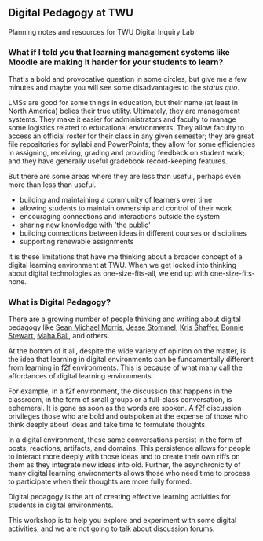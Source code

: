 ## Digital Pedagogy at TWU

Planning notes and resources for TWU Digital Inquiry Lab.

### What if I told you that learning management systems like Moodle are making it harder for your students to learn?

That's a bold and provocative question in some circles, but give me a few minutes and maybe you will see some disadvantages to the _status quo_.

LMSs are good for some things in education, but their name \(at least in North America\) belies their true utility. Ultimately, they are management systems. They make it easier for administrators and faculty to manage some logistics related to educational environments. They allow faculty to access an official roster for their class in any given semester; they are great file repositories for syllabi and PowerPoints; they allow for some efficiencies in assigning, receiving, grading and providing feedback on student work; and they have generally useful gradebook record-keeping features.

But there are some areas where they are less than useful, perhaps even more than less than useful.

* building and maintaining a community of learners over time
* allowing students to maintain ownership and control of their work
* encouraging connections and interactions outside the system
* sharing new knowledge with 'the public'
* building connections between ideas in different courses or disciplines
* supporting renewable assignments

It is these limitations that have me thinking about a broader concept of a digital learning environment at TWU. When we get locked into thinking about digital technologies as one-size-fits-all, we end up with one-size-fits-none.

### What is Digital Pedagogy?

There are a growing number of people thinking and writing about digital pedagogy like [Sean Michael Morris](http://www.seanmichaelmorris.com/), [Jesse Stommel](http://www.jessestommel.com/), [Kris Shaffer](https://pushpullfork.com/), [Bonnie Stewart](http://theory.cribchronicles.com/), [Maha Bali](https://blog.mahabali.me/), and others.

At the bottom of it all, despite the wide variety of opinion on the matter, is the idea that learning in digital environments can be fundamentally different from learning in f2f environments. This is because of what many call the affordances of digital learning environments.

For example, in a f2f environment, the discussion that happens in the classroom, in the form of small groups or a full-class conversation, is ephemeral. It is gone as soon as the words are spoken. A f2f discussion privileges those who are bold and outspoken at the expense of those who think deeply about ideas and take time to formulate thoughts.

In a digital environment, these same conversations persist in the form of posts, reactions, artifacts, and domains. This persistence allows for people to interact more deeply with those ideas and to create their own riffs on them as they integrate new ideas into old. Further, the asynchronicity of many digital learning environments allows those who need time to process to participate when their thoughts are more fully formed.

Digital pedagogy is the art of creating effective learning activities for students in digital environments.

This workshop is to help you explore and experiment with some digital activities, and we are not going to talk about discussion forums.


